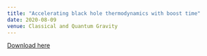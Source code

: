 ```yaml
---
title: "Accelerating black hole thermodynamics with boost time"
date: 2020-08-09
venue: Classical and Quantum Gravity
---
```

[Download here](https://inspirehep.net/literature/1810936)
